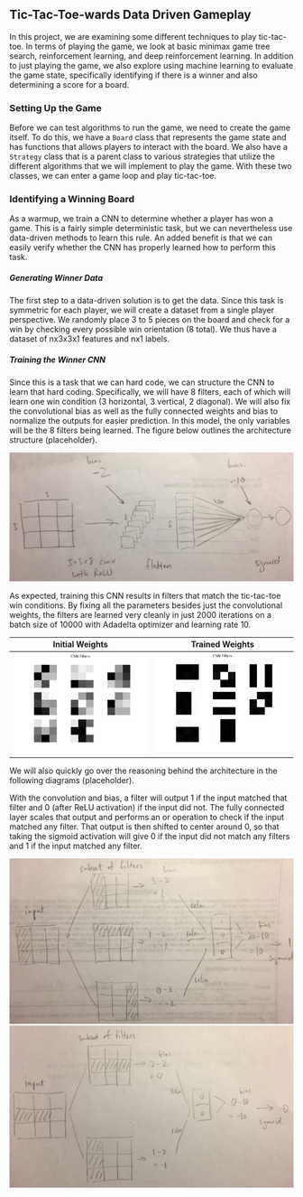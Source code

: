 ## Tic-Tac-Toe-wards Data Driven Gameplay
In this project, we are examining some different techniques to play tic-tac-toe. In terms of playing the game, we look at basic minimax game tree search, reinforcement learning, and deep reinforcement learning. In addition to just playing the game, we also explore using machine learning to evaluate the game state, specifically identifying if there is a winner and also determining a score for a board.

### Setting Up the Game
Before we can test algorithms to run the game, we need to create the game itself. To do this, we have a `Board` class that represents the game state and has functions that allows players to interact with the board. We also have a `Strategy` class that is a parent class to various strategies that utilize the different algorithms that we will implement to play the game. With these two classes, we can enter a game loop and play tic-tac-toe.

### Identifying a Winning Board
As a warmup, we train a CNN to determine whether a player has won a game. This is a fairly simple deterministic task, but we can nevertheless use data-driven methods to learn this rule. An added benefit is that we can easily verify whether the CNN has properly learned how to perform this task.

##### Generating Winner Data
The first step to a data-driven solution is to get the data. Since this task is symmetric for each player, we will create a dataset from a single player perspective. We randomly place 3 to 5 pieces on the board and check for a win by checking every possible win orientation (8 total). We thus have a dataset of nx3x3x1 features and nx1 labels.

##### Training the Winner CNN
Since this is a task that we can hard code, we can structure the CNN to learn that hard coding. Specifically, we will have 8 filters, each of which will learn one win condition (3 horizontal, 3 vertical, 2 diagonal). We will also fix the convolutional bias as well as the fully connected weights and bias to normalize the outputs for easier prediction. In this model, the only variables will be the 8 filters being learned. The figure below outlines the architecture structure (placeholder). 

![winner_cnn_architecture]

As expected, training this CNN results in filters that match the tic-tac-toe win conditions. By fixing all the parameters besides just the convolutional weights, the filters are learned very cleanly in just 2000 iterations on a batch size of 10000 with Adadelta optimizer and learning rate 10.

| Initial Weights             | Trained Weights              |
|:---------------------------:|:----------------------------:|
|![winner_cnn_weights_initial]|![winner_cnn_weights_trained] |

We will also quickly go over the reasoning behind the architecture in the following diagrams (placeholder).

With the convolution and bias, a filter will output 1 if the input matched that filter and 0 (after ReLU activation) if the input did not. The fully connected layer scales that output and performs an or operation to check if the input matched any filter. That output is then shifted to center around 0, so that taking the sigmoid activation will give 0 if the input did not match any filters and 1 if the input matched any filter.

![winner_activations]
![not_winner_activations]








[winner_cnn_architecture]: diagrams/winner_cnn_architecture.JPG
[winner_cnn_weights_initial]: diagrams/winner_cnn_weights_initial.png
[winner_cnn_weights_trained]: diagrams/winner_cnn_weights_trained.png
[winner_activations]: diagrams/winner_activations.JPG
[not_winner_activations]: diagrams/not_winner_activations.JPG

